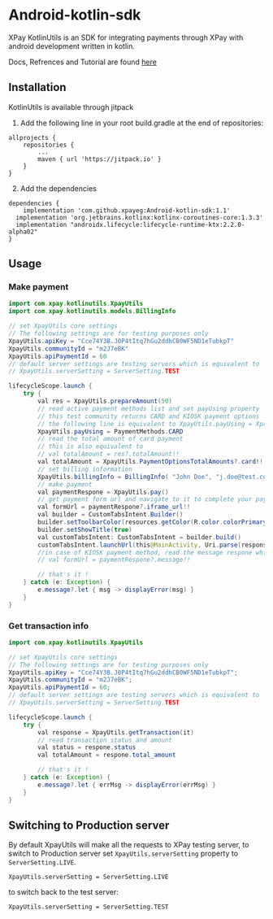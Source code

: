 # Android-kotlin-sdk

XPay KotlinUtils is an SDK for integrating payments through XPay with android development written in kotlin.

Docs, Refrences and Tutorial are found [here](https://xpayeg.github.io/docs/android-sdk/installation)

## Installation

KotlinUtils is available through jitpack

1. Add the following line in your root build.gradle at the end of repositories:

```
allprojects {
    repositories {
        ...
        maven { url 'https://jitpack.io' }
    }
}
```

2. Add the dependencies

```
dependencies {
	implementation 'com.github.xpayeg:Android-kotlin-sdk:1.1'
  implementation 'org.jetbrains.kotlinx:kotlinx-coroutines-core:1.3.3'
  implementation "androidx.lifecycle:lifecycle-runtime-ktx:2.2.0-alpha02"
}
```

## Usage

### Make payment

```java
import com.xpay.kotlinutils.XpayUtils
import com.xpay.kotlinutils.models.BillingInfo

// set XpayUtils core settings
// The following settings are for testing purposes only
XpayUtils.apiKey = "Cce74Y3B.J0P4tItq7hGu2ddhCB0WF5ND1eTubkpT"
XpayUtils.communityId = "m2J7eBK"
XpayUtils.apiPaymentId = 60
// default server settings are testing servers which is equivalent to
// XpayUtils.serverSetting = ServerSetting.TEST

lifecycleScope.launch {
    try {
        val res = XpayUtils.prepareAmount(50)
        // read active payment methods list and set payUsing property
        // this test community returns CARD and KIOSK payment options
        // the following line is equivalent to XpayUtils.payUsing = XpayUtils.activePaymentMethods[0]
        XpayUtils.payUsing = PaymentMethods.CARD
        // read the total amount of card payment
        // this is also equivalent to
        // val totalAmount = res?.totalAmount!!
        val totalAmount = XpayUtils.PaymentOptionsTotalAmounts?.card!!
        // set billing information
        XpayUtils.billingInfo = BillingInfo( "John Doe", "j.doe@test.com", "+201111111111")
        // make payment
        val paymentRespone = XpayUtils.pay()
        // get payment form url and navigate to it to complete your payment
        val formUrl = paymentRespone?.iframe_url!!
        val builder = CustomTabsIntent.Builder()
        builder.setToolbarColor(resources.getColor(R.color.colorPrimary))
        builder.setShowTitle(true)
        val customTabsIntent: CustomTabsIntent = builder.build()
        customTabsIntent.launchUrl(this@MainActivity, Uri.parse(response.iframe_url))
        //in case of KIOSK payment method, read the message respone which contains your payment reference number from AMAN
        // val formUrl = paymentRespone?.message!!

        // that's it !
    } catch (e: Exception) {
        e.message?.let { msg -> displayError(msg) }
    }
}
```

### Get transaction info

```java
import com.xpay.kotlinutils.XpayUtils

// set XpayUtils core settings
// The following settings are for testing purposes only
XpayUtils.apiKey = "Cce74Y3B.J0P4tItq7hGu2ddhCB0WF5ND1eTubkpT";
XpayUtils.communityId = "m2J7eBK";
XpayUtils.apiPaymentId = 60;
// default server settings are testing servers which is equivalent to
// XpayUtils.serverSetting = ServerSetting.TEST

lifecycleScope.launch {
    try {
        val response = XpayUtils.getTransaction(it)
        // read transaction status and amount
        val status = respone.status
        val totalAmount = respone.total_amount

        // that's it !
    } catch (e: Exception) {
        e.message?.let { errMsg -> displayError(errMsg) }
    }
}
```

## Switching to Production server

By default XpayUtils will make all the requests to XPay testing server, to switch to Production server set `XpayUtils.serverSetting` property to `ServerSetting.LIVE`.

```
XpayUtils.serverSetting = ServerSetting.LIVE
```

to switch back to the test server:

```
XpayUtils.serverSetting = ServerSetting.TEST
```
